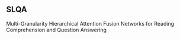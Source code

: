 ## SLQA

Multi-Granularity Hierarchical Attention Fusion Networks
for Reading Comprehension and Question Answering